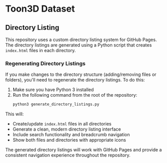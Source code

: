 # Toon3D Dataset

## Directory Listing

This repository uses a custom directory listing system for GitHub Pages. The directory listings are generated using a Python script that creates `index.html` files in each directory.

### Regenerating Directory Listings

If you make changes to the directory structure (adding/removing files or folders), you'll need to regenerate the directory listings. To do this:

1. Make sure you have Python 3 installed
2. Run the following command from the root of the repository:
   ```bash
   python3 generate_directory_listings.py
   ```

This will:
- Create/update `index.html` files in all directories
- Generate a clean, modern directory listing interface
- Include search functionality and breadcrumb navigation
- Show both files and directories with appropriate icons

The generated directory listings will work with GitHub Pages and provide a consistent navigation experience throughout the repository.
